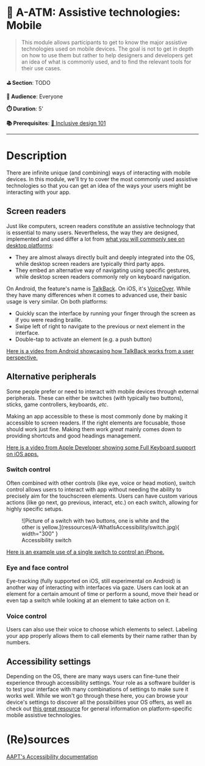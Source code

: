 # 📲 A-ATM: Assistive technologies: Mobile

> This module allows participants to get to know the major assistive technologies used on mobile devices. The goal is not to get in depth on how to use them but rather to help designers and developers get an idea of what is commonly used, and to find the relevant tools for their use cases.

**⛳️ Section**: TODO

**👥 Audience**: Everyone

**⏱️ ️Duration**: 5'

**📚 Prerequisites**: [🎨 Inclusive design 101](D-IDE.md)

---

# Description

There are infinite unique (and combining) ways of interacting with mobile devices. In this module, we'll try to cover the most commonly used assistive technologies so that you can get an idea of the ways your users might be interacting with your app.

## Screen readers

Just like computers, screen readers constitute an assistive technology that is essential to many users. Nevertheless, the way they are designed, implemented and used differ a lot from [what you will commonly see on desktop platforms](A-ATD.md):

- They are almost always directly built and deeply integrated into the OS, while desktop screen readers are typically third party apps.
- They embed an alternative way of navigating using specific gestures, while desktop screen readers commonly rely on keyboard navigation.

On Android, the feature's name is [TalkBack](https://appt.org/en/docs/android/features/talkback). On iOS, it's [VoiceOver](https://appt.org/en/docs/ios/features/voiceover). While they have many differences when it comes to advanced use, their basic usage is very similar. On both platforms:

- Quickly scan the interface by running your finger through the screen as if you were reading braille.
- Swipe left of right to navigate to the previous or next element in the interface.
- Double-tap to activate an element (e.g. a push button)

[Here is a video from Android showcasing how TalkBack works from a user perspective.](https://www.youtube.com/watch?v=_1yRVwhEv5I&t=28s)

## Alternative peripherals

Some people prefer or need to interact with mobile devices through external peripherals. These can either be switches (with typically two buttons), sticks, game controllers, keyboards, *etc*.

Making an app accessible to these is most commonly done by making it accessible to screen readers. If the right elements are focusable, those should work just fine. Making them work *great* mainly comes down to providing shortcuts and good headings management.

[Here is a video from Apple Developer showing some Full Keyboard support on iOS apps.](https://www.youtube.com/watch?v=Zybw0IPGles)

### Switch control

Often combined with other controls (like eye, voice or head motion), switch control allows users to interact with app without needing the ability to precisely aim for the touchscreen elements. Users can have custom various actions (like go next, go previous, interact, etc.) on each switch, allowing for highly specific setups.

<figure markdown="span">
  ![Picture of a switch with two buttons, one is white and the other is yellow.](ressources/A-WhatIsAccessibility/switch.jpg){ width="300" }
  <figcaption>Accessibility switch</figcaption>
</figure>

[Here is an example use of a single switch to control an iPhone.](https://www.youtube.com/watch?v=HBo2BZ-Zzwg)

### Eye and face control

Eye-tracking (fully supported on iOS, still experimental on Android) is another way of interacting with interfaces via gaze. Users can look at an element for a certain amount of time or perform a sound, move their head or even tap a switch while looking at an element to take action on it.

### Voice control

Users can also use their voice to choose which elements to select. Labeling your app properly allows them to call elements by their name rather than by numbers.

## Accessibility settings

Depending on the OS, there are many ways users can fine-tune their experience through accessibility settings. Your role as a software builder is to test your interface with many combinations of settings to make sure it works well. While we won't go through these here, you can browse your device's settings to discover all the possibilities your OS offers, as well as check out [this great resource](https://appt.org/en/docs) for general information on platform-specific mobile assistive technologies.

# (Re)sources

[AAPT's Accessibility documentation](https://appt.org/en/docs)
